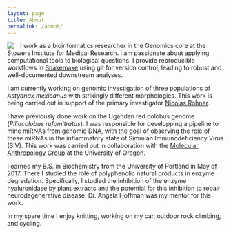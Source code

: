 ```yaml
---
layout: page
title: About
permalink: /about/
---
```


<img src="/img/headshot.png" align="left" style="margin-right:1em;"> 

I work as a bioinformatics researcher in the Genomics core at the Stowers Institute for Medical Research. I am passionate about applying computational tools to biological questions. I provide reproducible workflows in [Snakemake](https://snakemake.readthedocs.io/en/stable/) using git for version control, leading to robust and well-documented downstream analyses. 

I am currently working on genomic investigation of three populations of *Astyanax mexicanus* with strikingly different morphologies. This work is being carried out in support of the primary investigator [Nicolas Rohner](https://www.stowers.org/faculty/rohner-lab).

I have previously done work on the Ugandan red colobus genome (*Piliocolobus rufomitratus*). I was responsible for developping a pipeline to mine miRNAs from genomic DNA, with the goal of observing the role of these miRNAs in the inflammatory state of Simmian Immunodeficiency Virus (SIV). This work was carried out in collaboration with the [Molecular Anthropology Group](http://molecular-anthro.uoregon.edu/) at the University of Oregon.

I earned my B.S. in Biochemistry from the University of Portland in May of 2017. There I studied the role of polyphenolic natural products in enzyme degredation. Specifically, I studied the inhibition of the enzyme hyaluronidase by plant extracts and the potential for this inhibition to repair neurodegenerative disease. Dr. Angela Hoffman was my mentor for this work.

In my spare time I enjoy knitting, working on my car, outdoor rock climbing, and cycling.
